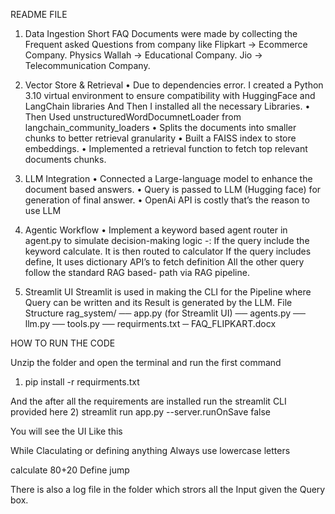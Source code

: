 README FILE

1)	Data Ingestion
Short FAQ Documents were made by collecting the Frequent asked Questions from company like
Flipkart  -> Ecommerce Company.
Physics Wallah  -> Educational Company.
Jio -> Telecommunication Company.

2)	Vector Store & Retrieval 
•	Due to dependencies error. I created a Python 3.10 virtual environment to ensure compatibility with HuggingFace and LangChain libraries
And Then I installed all the necessary Libraries.
•	Then Used unstructuredWordDocumnetLoader from langchain_community_loaders
•	Splits the documents into smaller chunks to better retrieval granularity
•	Built a FAISS index to store embeddings.
•	Implemented a retrieval function to fetch top relevant documents chunks.
3)	LLM Integration 
•	Connected a Large-language model to enhance the document based answers.
•	Query is passed to LLM (Hugging face) for generation of final answer.
•	OpenAi API is costly that’s the reason to use LLM
4)	Agentic Workflow
•	Implement a keyword based agent router in agent.py to simulate decision-making logic -:
If the query include the keyword calculate. It is then routed to calculator
If the query includes define, It uses dictionary API’s to fetch definition
All the other query follow the standard RAG based- path via RAG pipeline.
5)	Streamlit UI
Streamlit is used in making the CLI for the Pipeline where Query can be written and its Result is generated by the LLM.
File Structure
rag_system/
    ── app.py (for Streamlit UI)
    ── agents.py
    ── llm.py
    ── tools.py
    ── requirments.txt
    ─ FAQ_FLIPKART.docx

HOW TO RUN THE CODE

Unzip the folder and open the terminal and run the first command
1) pip install -r requirments.txt

And the after all the requirements are installed run the streamlit CLI provided here
2) streamlit run app.py --server.runOnSave false

You will see the UI Like this

 
While Claculating or defining anything 
Always use lowercase letters

calculate 80+20
Define jump


 

There is also a log file in the folder which strors all the Input given the Query box.
